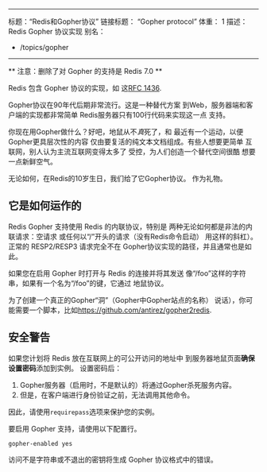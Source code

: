 ***

标题：“Redis和Gopher协议”
链接标题： “Gopher protocol”
体重： 1
描述： Redis Gopher 协议实现
别名：

*   /topics/gopher

***

\*\* 注意：删除了对 Gopher 的支持是 Redis 7.0 \*\*

Redis 包含 Gopher 协议的实现，如
这[RFC 1436](https://www.ietf.org/rfc/rfc1436.txt).

Gopher协议在90年代后期非常流行。这是一种替代方案
到Web，服务器端和客户端的实现都非常简单
Redis服务器只有100行代码来实现这一点
支持。

你现在用Gopher做什么？好吧，地鼠从不*真*死了，和
最近有一个运动，以便Gopher更具层次性的内容
仅由要复活的纯文本文档组成。有些人想要更简单
互联网，别人认为主流互联网变得太多了
受控，为人们创造一个替代空间很酷
想要一点新鲜空气。

无论如何，在Redis的10岁生日，我们给了它Gopher协议。
作为礼物。

## 它是如何运作的

Redis Gopher 支持使用 Redis 的内联协议，特别是
两种无论如何都是非法的内联请求：空请求
或任何以“/”开头的请求（没有Redis命令启动）
用这样的斜杠）。正常的 RESP2/RESP3 请求完全不在
Gopher协议实现的路径，并且通常也是如此。

如果您在启用 Gopher 时打开与 Redis 的连接并将其发送
像“/foo”这样的字符串，如果有一个名为“/foo”的键，它通过
地鼠协议。

为了创建一个真正的Gopher“洞”（Gopher中Gopher站点的名称）
说话），你可能需要一个脚本，比如<https://github.com/antirez/gopher2redis>.

## 安全警告

如果您计划将 Redis 放在互联网上的可公开访问的地址中
到服务器地鼠页面**确保设置密码**添加到实例。
设置密码后：

1.  Gopher服务器（启用时，不是默认的）将通过Gopher杀死服务内容。
2.  但是，在客户端进行身份验证之前，无法调用其他命令。

因此，请使用`requirepass`选项来保护您的实例。

要启用 Gopher 支持，请使用以下配置行。

    gopher-enabled yes

访问不是字符串或不退出的密钥将生成
Gopher 协议格式中的错误。
